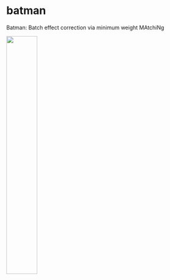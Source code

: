 # batman
Batman: Batch effect correction via minimum weight MAtchiNg


<img align="center" src="http://alan.cs.gsu.edu/batman.png" width="40%">


